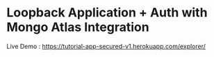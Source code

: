 # Loopback Application + Auth with Mongo Atlas Integration

Live Demo : https://tutorial-app-secured-v1.herokuapp.com/explorer/
